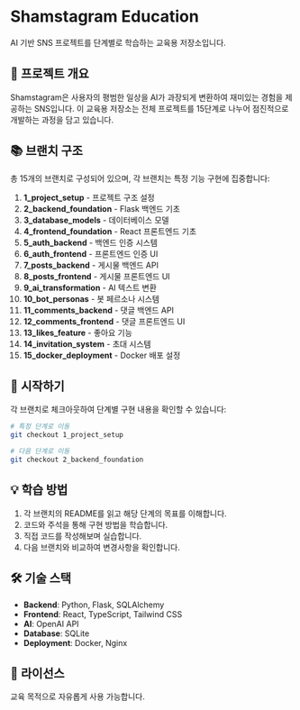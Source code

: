 # Shamstagram Education

AI 기반 SNS 프로젝트를 단계별로 학습하는 교육용 저장소입니다.

## 🎯 프로젝트 개요

Shamstagram은 사용자의 평범한 일상을 AI가 과장되게 변환하여 재미있는 경험을 제공하는 SNS입니다.
이 교육용 저장소는 전체 프로젝트를 15단계로 나누어 점진적으로 개발하는 과정을 담고 있습니다.

## 📚 브랜치 구조

총 15개의 브랜치로 구성되어 있으며, 각 브랜치는 특정 기능 구현에 집중합니다:

1. **1_project_setup** - 프로젝트 구조 설정
2. **2_backend_foundation** - Flask 백엔드 기초
3. **3_database_models** - 데이터베이스 모델
4. **4_frontend_foundation** - React 프론트엔드 기초
5. **5_auth_backend** - 백엔드 인증 시스템
6. **6_auth_frontend** - 프론트엔드 인증 UI
7. **7_posts_backend** - 게시물 백엔드 API
8. **8_posts_frontend** - 게시물 프론트엔드 UI
9. **9_ai_transformation** - AI 텍스트 변환
10. **10_bot_personas** - 봇 페르소나 시스템
11. **11_comments_backend** - 댓글 백엔드 API
12. **12_comments_frontend** - 댓글 프론트엔드 UI
13. **13_likes_feature** - 좋아요 기능
14. **14_invitation_system** - 초대 시스템
15. **15_docker_deployment** - Docker 배포 설정

## 🚀 시작하기

각 브랜치로 체크아웃하여 단계별 구현 내용을 확인할 수 있습니다:

```bash
# 특정 단계로 이동
git checkout 1_project_setup

# 다음 단계로 이동
git checkout 2_backend_foundation
```

## 💡 학습 방법

1. 각 브랜치의 README를 읽고 해당 단계의 목표를 이해합니다.
2. 코드와 주석을 통해 구현 방법을 학습합니다.
3. 직접 코드를 작성해보며 실습합니다.
4. 다음 브랜치와 비교하여 변경사항을 확인합니다.

## 🛠 기술 스택

- **Backend**: Python, Flask, SQLAlchemy
- **Frontend**: React, TypeScript, Tailwind CSS
- **AI**: OpenAI API
- **Database**: SQLite
- **Deployment**: Docker, Nginx

## 📝 라이선스

교육 목적으로 자유롭게 사용 가능합니다.